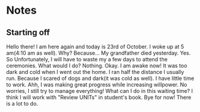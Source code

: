 # Notes
## Starting off
Hello there! I am here again and today is 23rd of October. I woke up at 5 am(4:10 am as well). Why? Because... My grandfather died yesterday. Yes. So Unfortunately, I will have to waste my a few days to attend the ceremonies. What would I do? Nothing. Okay. I am awake now! It was too dark and cold when I went out the home. I ran half the distance I usually run. Because I scared of dogs and dark(it was cold as well). I have little time to work. Ahh, I was making great progress while increasing willpower. No worries, I still try to manage everything! What can I do in this waiting time? I think I will work with "Review UNITs" in student's book. Bye for now! There is a lot to do.
